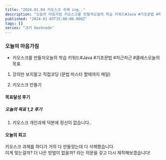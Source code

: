 ```yaml
---
title: "2024.01.04 키오스크 숙제 ing.."
description: "오늘의 마음가짐 키오스크를 만들자오늘의 학습 키워드#Java #기초문법 #차근차근 #클래스오늘의 목표 강의만 보지말고 직접코딩 (문법 마스터 할때까지 매일) 키오스크 만들기 목표달성 후기 오늘의 목표 1,2 후기 키오스크 개인과제 덕분에 정신이 없습니다.. 오늘의 회고 키오스크 과제를 하다가 거의 다 만들었는데 다 삭제했습니다.이게 맞는걸까? 더 나은 방법이 없을까? 라는 의문을 갖고 다시 제작해보겠습니다!"
published: "2024-01-03T15:00:00.000Z"
tags: []
series: "과거 Hashnode"
---
```


### 오늘의 마음가짐

* 키오스크를 만들자오늘의 학습 키워드#Java #기초문법 #차근차근 #클래스오늘의 목표
    

1. 강의만 보지말고 직접코딩 (문법 마스터 할때까지 매일)
    
2. 키오스크 만들기
    

#### 목표달성 후기

##### 오늘의 목표 1,2 후기

1. 키오스크 개인과제 덕분에 정신이 없습니다..
    

#### 오늘의 회고

키오스크 과제를 하다가 거의 다 만들었는데 다 삭제했습니다.  
이게 맞는걸까? 더 나은 방법이 없을까? 라는 의문을 갖고 다시 제작해보겠습니다!
